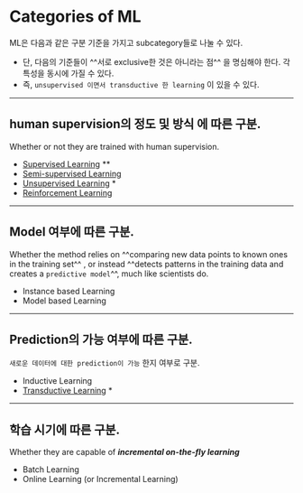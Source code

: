 # Categories of ML

ML은 다음과 같은 구분 기준을 가지고 subcategory들로 나눌 수 있다. 

* 단, 다음의 기준들이 ^^서로 exclusive한 것은 아니라는 점^^ 을 명심해야 한다. 각 특성을 동시에 가질 수 있다.
* 즉, `unsupervised 이면서 transductive 한 learning` 이 있을 수 있다. 

---

## human supervision의 정도 및 방식 에 따른 구분.

Whether or not they are trained with human supervision.

* [Supervised Learning](./ch00_20_supervised.md) **
* [Semi-supervised Learning](./ch00_22_semisupervised.md)
* [Unsupervised Learning](./ch00_22_semisupervised.md) *
* [Reinforcement Learning](./ch00_23_reinforcement_learning.md)

---

## Model 여부에 따른 구분.

Whether the method relies on ^^comparing new data points to known ones in the training set^^ , or instead ^^detects patterns in the training data and creates a `predictive model`^^, much like scientists do.

* Instance based Learning
* Model based Learning

---

## Prediction의 가능 여부에 따른 구분.

`새로운 데이터에 대한 prediction이 가능` 한지 여부로 구분.

* Inductive Learning
* [Transductive Learning](http://ds31x.blogspot.com/2023/08/ml-transductive-learning-and-inductive.html?view=classic) *

---

## 학습 시기에 따른 구분.

Whether they are capable of ***incremental on-the-fly learning***

* Batch Learning
* Online Learning (or Incremental Learning)

